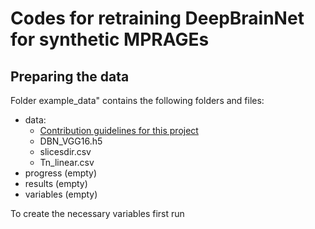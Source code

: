 # Codes for retraining DeepBrainNet for synthetic MPRAGEs

## Preparing the data
Folder example_data" contains the following folders and files:
 - data:
   - [Contribution guidelines for this project](/example_data/data/DBN_InceptionResnetv2.h5)
   - DBN_VGG16.h5
   - slicesdir.csv
   - Tn_linear.csv
 - progress (empty)
 - results (empty)
 - variables (empty)

To create the necessary variables first run
